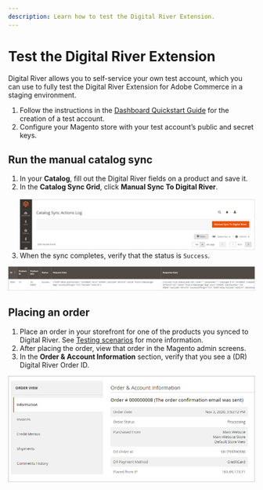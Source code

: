 ```yaml
---
description: Learn how to test the Digital River Extension.
---
```


# Test the Digital River Extension

Digital River allows you to self-service your own test account, which you can use to fully test the Digital River Extension for Adobe Commerce in a staging environment.&#x20;

1. Follow the instructions in the [Dashboard Quickstart Guide](https://docs.digitalriver.com/digital-river-api/administration/dashboard/quick-start-guide) for the creation of a test account.
2. Configure your Magento store with your test account’s public and secret keys.

## Run the manual catalog sync

1. In your **Catalog**, fill out the Digital River fields on a product and save it.
2. In the **Catalog Sync Grid**, click **Manual Sync To Digital River**.\
   \
   ![](<.gitbook/assets/image (5).png>)  &#x20;
3. When the sync completes, verify that the status is `Success`.

![](.gitbook/assets/syncresultstable.png)

## Placing an order

1. Place an order in your storefront for one of the products you synced to Digital River. See [Testing scenarios](https://docs.digitalriver.com/digital-river-api/developer-resources/testing-scenarios) for more information.
2. After placing the order, view that order in the Magento admin screens.
3. In the **Order & Account Information** section, verify that you see a (DR) Digital River Order ID.&#x20;

![](.gitbook/assets/orderidconfirm.png)
